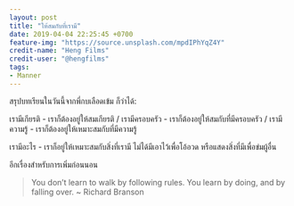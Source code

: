 ```yaml
---
layout: post
title: "ให้สมกับที่เรามี"
date: 2019-04-04 22:25:45 +0700
feature-img: "https://source.unsplash.com/mpdIPhYqZ4Y"
credit-name: "Heng Films"
credit-user: "@hengfilms"
tags:
- Manner
---
```

สรุปบทเรียนในวันนี้จากพี่กบเลือดเข้ม ก็ว่าได้:

เรามีเกียรติ - เราก็ต้องอยู่ให้สมเกียรติ / เรามีครอบครัว - เราก็ต้องอยู่ให้สมกับที่มีครอบครัว / เรามีความรู้ - เราก็ต้องอยู่ให้เหมาะสมกับที่มีความรู้

เรามีอะไร - เราก็อยู่ให้เหมาะสมกับสิ่งที่เรามี ไม่ได้มีเอาไว้เพื่อโอ้อวด หรือแสดงสิ่งที่มีเพื่อข่มผู้อื่น

อีกเรื่องสำหรับการเพิ่มก่อนนอน

> You don’t learn to walk by following rules. You learn by doing, and by falling over. ~ Richard Branson
